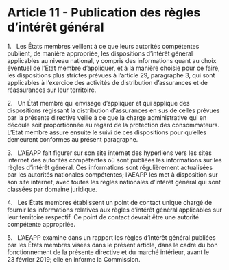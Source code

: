 # Article 11 - Publication des règles d’intérêt général


1.   Les États membres veillent à ce que leurs autorités compétentes publient, de manière appropriée, les dispositions d’intérêt général applicables au niveau national, y compris des informations quant au choix éventuel de l’État membre d’appliquer, et à la manière choisie pour ce faire, les dispositions plus strictes prévues à l’article 29, paragraphe 3, qui sont applicables à l’exercice des activités de distribution d’assurances et de réassurances sur leur territoire.

2.   Un État membre qui envisage d’appliquer et qui applique des dispositions régissant la distribution d’assurances en sus de celles prévues par la présente directive veille à ce que la charge administrative qui en découle soit proportionnée au regard de la protection des consommateurs. L’État membre assure ensuite le suivi de ces dispositions pour qu’elles demeurent conformes au présent paragraphe.

3.   L’AEAPP fait figurer sur son site internet des hyperliens vers les sites internet des autorités compétentes où sont publiées les informations sur les règles d’intérêt général. Ces informations sont régulièrement actualisées par les autorités nationales compétentes; l’AEAPP les met à disposition sur son site internet, avec toutes les règles nationales d’intérêt général qui sont classées par domaine juridique.

4.   Les États membres établissent un point de contact unique chargé de fournir les informations relatives aux règles d’intérêt général applicables sur leur territoire respectif. Ce point de contact devrait être une autorité compétente appropriée.

5.   L’AEAPP examine dans un rapport les règles d’intérêt général publiées par les États membres visées dans le présent article, dans le cadre du bon fonctionnement de la présente directive et du marché intérieur, avant le 23 février 2019; elle en informe la Commission.
